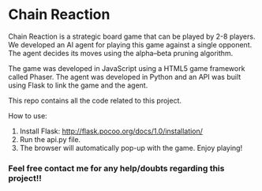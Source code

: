 # Chain Reaction #

Chain Reaction is a strategic board game that can be played by 2-8 players. We developed an AI agent for playing this game against a single opponent. The agent decides its moves using the alpha–beta pruning algorithm. <br/>

The game was developed in JavaScript using a HTML5 game framework called Phaser. The agent was developed in Python and an API was built using Flask to link the game and the agent. <br/>

This repo contains all the code related to this project. <br/>

How to use: <br/>
1) Install Flask: http://flask.pocoo.org/docs/1.0/installation/ <br/>
2) Run the api.py file. <br/>
3) The browser will automatically pop-up with the game. Enjoy playing!

### Feel free contact me for any help/doubts regarding this project!! ###
